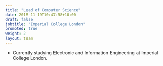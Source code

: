 ```yaml
---
title: "Lead of Computer Science"
date: 2018-11-19T10:47:58+10:00
draft: false
jobtitle: "Imperial College London"
promoted: true
weight: 2
layout: team
---
```


* Currently studying Electronic and Information Engineering at Imperial College London.

